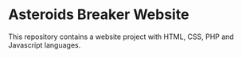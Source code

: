 # Asteroids Breaker Website
This repository contains a website project with HTML, CSS, PHP and Javascript languages.
